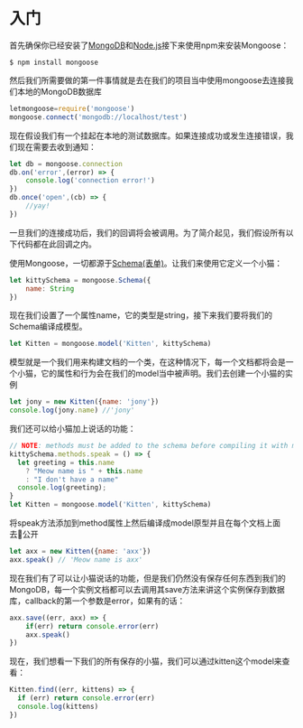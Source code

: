 # 入门

首先确保你已经安装了[MongoDB](https://www.gitbook.com/book/boseny/mongoose-api-cn/edit#)和[Node.js](https://www.gitbook.com/book/boseny/mongoose-api-cn/edit#)接下来使用npm来安装Mongoose：

`$ npm install mongoose`

然后我们所需要做的第一件事情就是去在我们的项目当中使用mongoose去连接我们本地的MongoDB数据库

```js
letmongoose=require('mongoose')
mongoose.connect('mongodb://localhost/test')
```

现在假设我们有一个挂起在本地的测试数据库。如果连接成功或发生连接错误，我们现在需要去收到通知：

```js
let db = mongoose.connection
db.on('error',(error) => {
    console.log('connection error!')
})
db.once('open',(cb) => {
    //yay!
})
```

一旦我们的连接成功后，我们的回调将会被调用。为了简介起见，我们假设所有以下代码都在此回调之内。

使用Mongoose，一切都源于[Schema\(表单\)](https://www.gitbook.com/book/boseny/mongoose-api-cn/edit#)。让我们来使用它定义一个小猫：

```js
let kittySchema = mongoose.Schema({
    name: String
})
```

现在我们设置了一个属性name，它的类型是string，接下来我们要将我们的Schema编译成模型。

```js
let Kitten = mongoose.model('Kitten', kittySchema)
```

模型就是一个我们用来构建文档的一个类，在这种情况下，每一个文档都将会是一个小猫，它的属性和行为会在我们的model当中被声明。我们去创建一个小猫的实例

```js
let jony = new Kitten({name: 'jony'})
console.log(jony.name) //'jony'
```

我们还可以给小猫加上说话的功能：

```js
// NOTE: methods must be added to the schema before compiling it with mongoose.model()
kittySchema.methods.speak = () => {
  let greeting = this.name
    ? "Meow name is " + this.name
    : "I don't have a name"
  console.log(greeting);
}
let Kitten = mongoose.model('Kitten', kittySchema)
```

将speak方法添加到method属性上然后编译成model原型并且在每个文档上面去公开

```js
let axx = new Kitten({name: 'axx'})
axx.speak() // 'Meow name is axx'
```

现在我们有了可以让小猫说话的功能，但是我们仍然没有保存任何东西到我们的MongoDB，每一个实例文档都可以去调用其save方法来讲这个实例保存到数据库，callback的第一个参数是error，如果有的话：

```js
axx.save((err, axx) => {
    if(err) return console.error(err)
    axx.speak()
})
```

现在，我们想看一下我们的所有保存的小猫，我们可以通过kitten这个model来查看：

```js
Kitten.find((err, kittens) => {
  if (err) return console.error(err)
  console.log(kittens)
})
```



